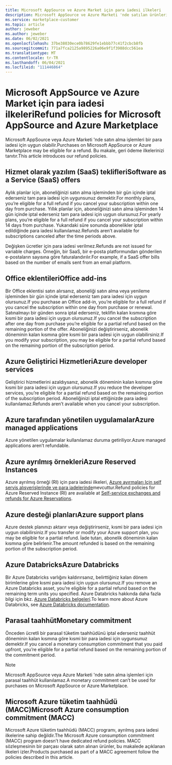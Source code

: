```yaml
---
title: Microsoft AppSource ve Azure Market için para iadesi ilkeleri
description: Microsoft AppSource ve Azure Marketi 'nde satılan ürünlerin para iadesi ilkelerini öğrenin
ms.service: marketplace-customer
ms.topic: article
author: jeweber
ms.author: jeweber
ms.date: 06/02/2021
ms.openlocfilehash: 37be38030ece0b78629fe1ebbb77c41f2cbcb8fb
ms.sourcegitcommit: 771a7fca2125a9895226a06e9f1f3988dcc561ea
ms.translationtype: MT
ms.contentlocale: tr-TR
ms.lasthandoff: 06/04/2021
ms.locfileid: "111446864"
---
```

# <a name="refund-policies-for-microsoft-appsource-and-azure-marketplace"></a><span data-ttu-id="e29b1-103">Microsoft AppSource ve Azure Market için para iadesi ilkeleri</span><span class="sxs-lookup"><span data-stu-id="e29b1-103">Refund policies for Microsoft AppSource and Azure Marketplace</span></span>

<span data-ttu-id="e29b1-104">Microsoft AppSource veya Azure Marketi 'nde satın alma işlemleri bir para iadesi için uygun olabilir.</span><span class="sxs-lookup"><span data-stu-id="e29b1-104">Purchases on Microsoft AppSource or Azure Marketplace may be eligible for a refund.</span></span> <span data-ttu-id="e29b1-105">Bu makale, geri ödeme ilkelerinizi tanıtır.</span><span class="sxs-lookup"><span data-stu-id="e29b1-105">This article introduces our refund policies.</span></span>

## <a name="software-as-a-service-saas-offers"></a><span data-ttu-id="e29b1-106">Hizmet olarak yazılım (SaaS) teklifleri</span><span class="sxs-lookup"><span data-stu-id="e29b1-106">Software as a Service (SaaS) offers</span></span>

<span data-ttu-id="e29b1-107">Aylık planlar için, aboneliğinizi satın alma işleminden bir gün içinde iptal ederseniz tam para iadesi için uygunsunuz demektir.</span><span class="sxs-lookup"><span data-stu-id="e29b1-107">For monthly plans, you’re eligible for a full refund if you cancel your subscription within one day from purchase.</span></span> <span data-ttu-id="e29b1-108">Yıllık planlar için, aboneliğinizi satın alma işleminden 14 gün içinde iptal ederseniz tam para iadesi için uygun olursunuz.</span><span class="sxs-lookup"><span data-stu-id="e29b1-108">For yearly plans, you’re eligible for a full refund if you cancel your subscription within 14 days from purchase.</span></span> <span data-ttu-id="e29b1-109">Yukarıdaki süre sonunda abonelikler iptal edildiğinde para iadesi kullanılamaz.</span><span class="sxs-lookup"><span data-stu-id="e29b1-109">Refunds aren’t available for subscriptions canceled after the time periods above.</span></span>

<span data-ttu-id="e29b1-110">Değişken ücretler için para iadesi verilmez.</span><span class="sxs-lookup"><span data-stu-id="e29b1-110">Refunds are not issued for variable charges.</span></span> <span data-ttu-id="e29b1-111">Örneğin, bir SaaS, bir e-posta platformundan gönderilen e-postaların sayısına göre faturalandırılır.</span><span class="sxs-lookup"><span data-stu-id="e29b1-111">For example, if a SaaS offer bills based on the number of emails sent from an email platform.</span></span>

## <a name="office-add-ins"></a><span data-ttu-id="e29b1-112">Office eklentileri</span><span class="sxs-lookup"><span data-stu-id="e29b1-112">Office add-ins</span></span>

<span data-ttu-id="e29b1-113">Bir Office eklentisi satın alırsanız, aboneliği satın alma veya yenileme işleminden bir gün içinde iptal ederseniz tam para iadesi için uygun olursunuz.</span><span class="sxs-lookup"><span data-stu-id="e29b1-113">If you purchase an Office add-in, you’re eligible for a full refund if you cancel the subscription within one day from purchase or renewal.</span></span> <span data-ttu-id="e29b1-114">Satınalmayı bir günden sonra iptal ederseniz, teklifin kalan kısmına göre kısmi bir para iadesi için uygun olursunuz.</span><span class="sxs-lookup"><span data-stu-id="e29b1-114">If you cancel the subscription after one day from purchase you’re eligible for a partial refund based on the remaining portion of the offer.</span></span> <span data-ttu-id="e29b1-115">Aboneliğinizi değiştirirseniz, abonelik döneminin kalan kısmına göre kısmi bir para iadesi için uygun olabilirsiniz.</span><span class="sxs-lookup"><span data-stu-id="e29b1-115">If you modify your subscription, you may be eligible for a partial refund based on the remaining portion of the subscription period.</span></span>

## <a name="azure-developer-services"></a><span data-ttu-id="e29b1-116">Azure Geliştirici Hizmetleri</span><span class="sxs-lookup"><span data-stu-id="e29b1-116">Azure developer services</span></span>

<span data-ttu-id="e29b1-117">Geliştirici hizmetlerini azaldıysanız, abonelik döneminin kalan kısmına göre kısmi bir para iadesi için uygun olursunuz.</span><span class="sxs-lookup"><span data-stu-id="e29b1-117">If you reduce the developer services, you’re eligible for a partial refund based on the remaining portion of the subscription period.</span></span> <span data-ttu-id="e29b1-118">Aboneliğinizi iptal ettiğinizde para iadesi kullanılamaz.</span><span class="sxs-lookup"><span data-stu-id="e29b1-118">Refunds aren’t available when you cancel your subscription.</span></span>

## <a name="azure-managed-applications"></a><span data-ttu-id="e29b1-119">Azure tarafından yönetilen uygulamalar</span><span class="sxs-lookup"><span data-stu-id="e29b1-119">Azure managed applications</span></span>

<span data-ttu-id="e29b1-120">Azure yönetilen uygulamalar kullanılamaz duruma getiriliyor.</span><span class="sxs-lookup"><span data-stu-id="e29b1-120">Azure managed applications aren’t refundable.</span></span>

## <a name="azure-reserved-instances"></a><span data-ttu-id="e29b1-121">Azure ayrılmış örnekleri</span><span class="sxs-lookup"><span data-stu-id="e29b1-121">Azure Reserved Instances</span></span>

<span data-ttu-id="e29b1-122">Azure ayrılmış örneği (RI) için para iadesi ilkeleri, [Azure ayırmaları Için self servis alışverişlerinde ve para iadelerinde](/azure/cost-management-billing/reservations/exchange-and-refund-azure-reservations)mevcuttur.</span><span class="sxs-lookup"><span data-stu-id="e29b1-122">Refund policies for Azure Reserved Instance (RI) are available at [Self-service exchanges and refunds for Azure Reservations](/azure/cost-management-billing/reservations/exchange-and-refund-azure-reservations).</span></span>

## <a name="azure-support-plans"></a><span data-ttu-id="e29b1-123">Azure desteği planları</span><span class="sxs-lookup"><span data-stu-id="e29b1-123">Azure support plans</span></span>

<span data-ttu-id="e29b1-124">Azure destek planınızı aktarır veya değiştirirseniz, kısmi bir para iadesi için uygun olabilirsiniz.</span><span class="sxs-lookup"><span data-stu-id="e29b1-124">If you transfer or modify your Azure support plan, you may be eligible for a partial refund.</span></span> <span data-ttu-id="e29b1-125">İade tutarı, abonelik döneminin kalan kısmına göre belirlenir.</span><span class="sxs-lookup"><span data-stu-id="e29b1-125">The amount refunded is based on the remaining portion of the subscription period.</span></span>

## <a name="azure-databricks"></a><span data-ttu-id="e29b1-126">Azure Databricks</span><span class="sxs-lookup"><span data-stu-id="e29b1-126">Azure Databricks</span></span>

<span data-ttu-id="e29b1-127">Bir Azure Databricks varlığını kaldırırsanız, belirttiğiniz kalan dönem birimlerine göre kısmi para iadesi için uygun olursunuz.</span><span class="sxs-lookup"><span data-stu-id="e29b1-127">If you remove an Azure Databricks asset, you’re eligible for a partial refund based on the remaining term units you specified.</span></span> <span data-ttu-id="e29b1-128">Azure Databricks hakkında daha fazla bilgi için bkz. [Azure Databricks belgeleri](/azure/databricks).</span><span class="sxs-lookup"><span data-stu-id="e29b1-128">To learn more about Azure Databricks, see [Azure Databricks documentation](/azure/databricks).</span></span>

## <a name="monetary-commitment"></a><span data-ttu-id="e29b1-129">Parasal taahhüt</span><span class="sxs-lookup"><span data-stu-id="e29b1-129">Monetary commitment</span></span>

<span data-ttu-id="e29b1-130">Önceden ücretli bir parasal tüketim taahhüdünü iptal ederseniz taahhüt döneminin kalan kısmına göre kısmi bir para iadesi için uygunsunuz demektir.</span><span class="sxs-lookup"><span data-stu-id="e29b1-130">If you cancel a monetary consumption commitment that you paid upfront, you’re eligible for a partial refund based on the remaining portion of the commitment period.</span></span>

> [!NOTE]
> <span data-ttu-id="e29b1-131">Microsoft AppSource veya Azure Marketi 'nde satın alma işlemleri için parasal taahhüt kullanılamaz.</span><span class="sxs-lookup"><span data-stu-id="e29b1-131">A monetary commitment can’t be used for purchases on Microsoft AppSource or Azure Marketplace.</span></span>

## <a name="microsoft-azure-consumption-commitment-macc"></a><span data-ttu-id="e29b1-132">Microsoft Azure tüketim taahhüdü (MACC)</span><span class="sxs-lookup"><span data-stu-id="e29b1-132">Microsoft Azure consumption commitment (MACC)</span></span>

<span data-ttu-id="e29b1-133">Microsoft Azure tüketim taahhüdü (MACC) programı, ayrılmış para iadesi ilkelerine sahip değildir.</span><span class="sxs-lookup"><span data-stu-id="e29b1-133">The Microsoft Azure consumption commitment (MACC) program doesn’t have dedicated refund policies.</span></span> <span data-ttu-id="e29b1-134">MACC sözleşmesinin bir parçası olarak satın alınan ürünler, bu makalede açıklanan ilkeleri izler.</span><span class="sxs-lookup"><span data-stu-id="e29b1-134">Products purchased as part of a MACC agreement follow the policies described in this article.</span></span>
